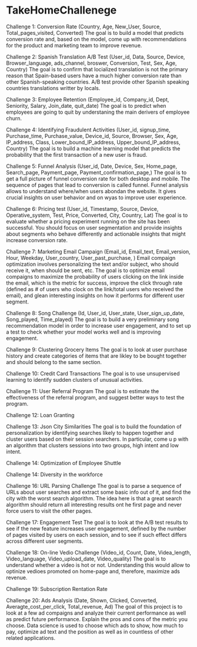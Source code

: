 # TakeHomeChallenege

Challenge 1: Conversion Rate (Country, Age, New_User, Source, Total_pages_visited, Converted)
             The goal is to build a model that predicts conversion rate and, based on the model, come up with recommendations for 
             the product and marketing team to improve revenue.
             
Challenge 2: Spanish Translation A/B Test (User_id, Data, Source, Device, Browser_language, ads_channel, broswer, Conversion, Test, 
             Sex, Age, Country)
             The goal is to confirm that locialized translation is not the primary reason that Spain-based users have a much higher 
             conversion rate than other Spanish-speaking countries. A/B test provide other Spanish speaking countries translations 
             writter by locals. 
             
Challenge 3: Employee Retention (Employee_id, Company_id, Dept, Seniority, Salary, Join_date, quit_date)
             The goal is to predict when employees are going to quit by understaning the main derivers of employee churn. 
             
Challenge 4: Identifying Fraudulent Activities (User_id, signup_time, Purchase_time, Purchase_value, Device_id, Source, Browser, Sex,
             Age, IP_address, Class, Lower_bound_IP_address, Upper_bound_IP_address, Country)
             The goal is to build a machine learning model that predicts the probability that the first transaction of a new user is                  fraud.

Challenge 5: Funnel Analysis (User_id, Date, Device, Sex, Home_page, Search_page, Payment_page, Payment_confirmation_page,)
             The goal is to get a full picture of funnel conversion rate for both desktop and mobile. The sequence of pages that lead 
             to conversion is called funnel. Funnel analysis allows to understand where/when users abondan the website. It gives crucial
             insights on user behavior and on wyas to improve user experience.

Challenge 6: Pricing test (User_id, Timestamp, Source, Device, Operative_system, Test, Price, Converted, City, Country, Lat)
             The goal is to evaluate whether a pricing experiment running on the site has been successful. You should focus on user                  segmentation and provide insights about segments who behave differently and actionable insights that might increase                      conversion rate.

Challenge 7: Marketing Email Campaign (Email_id, Email_text, Email_version, Hour, Weekday, User_country, User_past_purchase, )
             Email compaign optimization involves personalizing the text and/or subject, who should receive it, when should be sent,                  etc. The goal is to optimize email compaigns to maximize the probability of users clicking on the link inside the email,                which is the metric for success, improve the click through rate (defined as # of users who clock on the link/total users                who received the email), and glean interesting insights on how it performs for different user segment. 

Challenge 8: Song Challenge (Id, User_id, User_state, User_sign_up_date, Song_played, Time_played)
             The goal is to build a very preliminary song recommendation model in order to increase user engagement, and to set up a 
             test to check whether your model works well and is improving engagement.
             
Challenge 9: Clustering Grocery Items
             The goal is to look at user purchase history and create categories of items that are likley to be bought together and                    should belong to the same section. 
             
Challenge 10: Credit Card Transactions
              The goal is to use unsupervised learning to identify sudden clusters of unusual activities. 
              
Challenge 11: User Referral Program 
              The goal is to estimate the effectiveness of the referral program, and suggest better ways to test the program.
              
Challenge 12: Loan Granting 

Challenge 13: Json City Similarities 
              The goal is to build the foundation of personalization by identifying searches likely to happen together and cluster users               based on their session searchers. In particular, come u p with an algorithm that clusters sessions into two groups, high                 intent and low intent. 
              
Challenge 14: Optimization of Employee Shuttle 

Challenge 14: Diversity in the workforce 

Challenge 16: URL Parsing Challenge 
              The goal is to parse a sequence of URLs about user searches and extract some basic info out of it, and find the city with               the worst search algorithm. The idea here is that a great search algorithm should return all interesting results ont he                 first page and never force users to visit the other pages. 
              
Challenge 17: Engagement Test 
              The goal is to look at the A/B test results to see if the new feature increases user engagement, defined by the number of               pages visited by users on each session, and to see if such effect differs across different user segments. 
              
Challenge 18: On-line Vedio Challenge (Video_id, Count, Date, Videa_length, Video_language, Video_upload_date, Video_quality)
              The goal is to understand whether a video is hot or not. Understanding this would allow to optinize vedioes promoted on
              home-page and, therefore, maximize ads revenue. 
              
Challenge 19: Subscription Rentation Rate 

Challenge 20: Ads Analysis (Date, Shown, Clicked, Converted, Averagte_cost_per_click, Total_revenue, Ad)
              The goal of this project is to look at a few ad compaigns and analyze their current performance as well as predict future 
              performance. Explain the pros and cons of the metric you choose. Data science is used to choose which ads to show, how                   much to pay, optimize ad text and the position as well as in countless of other related applications. 
             













